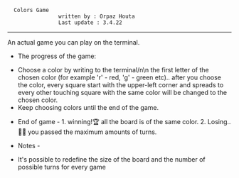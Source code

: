       Colors Game                                                     
 					written by : Orpaz Houta								 
 					Last update : 3.4.22									
*****************************************************************************
 An actual game you can play on the terminal.

* The progress of the game:
 - Choose a color by writing to the terminal/n\n the first letter of the
   chosen color (for example 'r' - red, 'g' - green etc)..
   after you choose the color, every square start with the upper-left
   corner and spreads to every other touching square with the same color
   will be changed to the chosen color.
 - Keep choosing colors until the end of the game.

* End of game - 1. winning!🏆 all the board is of the same color.
                2. Losing..👎🏼 you passed the maximum amounts of turns.

* Notes -
 - It's possible to redefine the size of the board and the number of
   possible turns for every game

 
